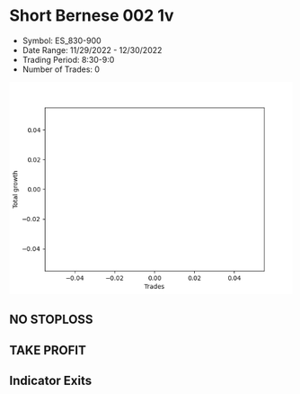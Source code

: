 # Short Bernese 002 1v 
- Symbol: ES_830-900
- Date Range: 11/29/2022 - 12/30/2022
- Trading Period: 8:30-9:0
- Number of Trades: 0

![Plot](ShortBernese0021vES_830-900.png)
## NO STOPLOSS














## TAKE PROFIT











## Indicator Exits


